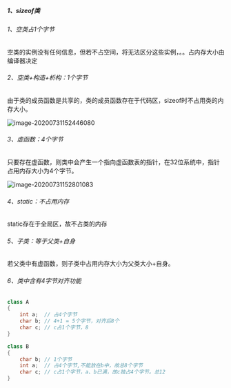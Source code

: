 ##### 1、sizeof类

###### 1、空类占1个字节

空类的实例没有任何信息，但若不占空间，将无法区分这些实例，。。占内存大小由编译器决定

###### 2、空类+构造+析构：1个字节

由于类的成员函数是共享的，类的成员函数存在于代码区，sizeof时不占用类的内存大小。

![image-20200731152446080](C:\Users\a\AppData\Roaming\Typora\typora-user-images\image-20200731152446080.png)

###### 3、虚函数：4个字节

只要存在虚函数，则类中会产生一个指向虚函数表的指针，在32位系统中，指针占用内存大小为4个字节。

![image-20200731152801083](C:\Users\a\AppData\Roaming\Typora\typora-user-images\image-20200731152801083.png)

###### 4、static：不占用内存

static存在于全局区，故不占类的内存

###### 5、子类：等于父类+自身

若父类中有虚函数，则子类中占用内存大小为父类大小+自身。

###### 6、类中含有4字节对齐功能

```c++
class A
{
    int a;  // 占4个字节
    char b; // 4+1 = 5个字节，对齐后8个
    char c; // c占1个字节，8
}

class B
{
    char b; // 1个字节
    int a;  // 占4个字节,不能放在b中，故总8个字节
    char c; // c占1个字节，a、b已满，故c独占4个字节。总12
}
```

